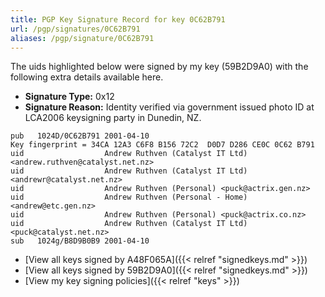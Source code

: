```yaml
---
title: PGP Key Signature Record for key 0C62B791
url: /pgp/signatures/0C62B791
aliases: /pgp/signature/0C62B791
---
```



The uids highlighted below were signed by my key (59B2D9A0) with
 the following extra details available
here.

 * **Signature Type:** 0x12
 * **Signature Reason:** Identity verified via government issued photo ID at LCA2006 keysigning party in Dunedin, NZ.

```text {hl_lines=[3, 4, 5, 6, 7, 8]}
pub   1024D/0C62B791 2001-04-10
Key fingerprint = 34CA 12A3 C6F8 B156 72C2  D0D7 D286 CE0C 0C62 B791
uid                  Andrew Ruthven (Catalyst IT Ltd) <andrew.ruthven@catalyst.net.nz>
uid                  Andrew Ruthven (Catalyst IT Ltd) <andrewr@catalyst.net.nz>
uid                  Andrew Ruthven (Personal) <puck@actrix.gen.nz>
uid                  Andrew Ruthven (Personal - Home) <andrew@etc.gen.nz>
uid                  Andrew Ruthven (Personal) <puck@actrix.co.nz>
uid                  Andrew Ruthven (Catalyst IT Ltd) <puck@catalyst.net.nz>
sub   1024g/B8D9B0B9 2001-04-10
```

  * [View all keys signed by A48F065A]({{< relref "signedkeys.md" >}})
  * [View all keys signed by 59B2D9A0]({{< relref "signedkeys.md" >}})
  * [View my key signing policies]({{< relref "keys" >}})